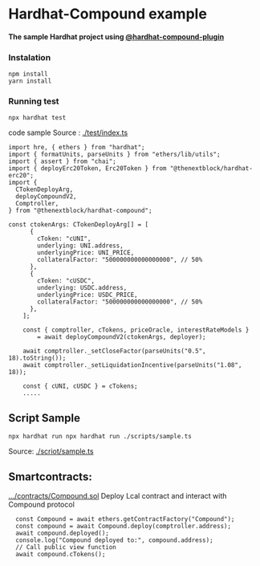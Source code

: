 # Hardhat-Compound example

#### The sample Hardhat project using [@hardhat-compound-plugin](https://github.com/thenextblock/hardhat-compound)

### Instalation

```
npm install
yarn install
```

### Running test

```
npx hardhat test
```

code sample
Source : [./test/index.ts](https://github.com/thenextblock/hardhat-compound-example/blob/main/test/index.ts)

```
import hre, { ethers } from "hardhat";
import { formatUnits, parseUnits } from "ethers/lib/utils";
import { assert } from "chai";
import { deployErc20Token, Erc20Token } from "@thenextblock/hardhat-erc20";
import {
  CTokenDeployArg,
  deployCompoundV2,
  Comptroller,
} from "@thenextblock/hardhat-compound";

const ctokenArgs: CTokenDeployArg[] = [
      {
        cToken: "cUNI",
        underlying: UNI.address,
        underlyingPrice: UNI_PRICE,
        collateralFactor: "500000000000000000", // 50%
      },
      {
        cToken: "cUSDC",
        underlying: USDC.address,
        underlyingPrice: USDC_PRICE,
        collateralFactor: "500000000000000000", // 50%
      },
    ];

    const { comptroller, cTokens, priceOracle, interestRateModels }
        = await deployCompoundV2(ctokenArgs, deployer);

    await comptroller._setCloseFactor(parseUnits("0.5", 18).toString());
    await comptroller._setLiquidationIncentive(parseUnits("1.08", 18));

    const { cUNI, cUSDC } = cTokens;
    .....
```

## Script Sample

```
npx hardhat run npx hardhat run ./scripts/sample.ts
```

Source: [./scriot/sample.ts](https://github.com/thenextblock/hardhat-compound-example/blob/main/scripts/sample.ts)

## Smartcontracts:

[.../contracts/Compound.sol](https://github.com/thenextblock/hardhat-compound-example/blob/main/contracts/Compound.sol)
Deploy Lcal contract and interact with Compound protocol

```
  const Compound = await ethers.getContractFactory("Compound");
  const compound = await Compound.deploy(comptroller.address);
  await compound.deployed();
  console.log("Compound deployed to:", compound.address);
  // Call public view function
  await compound.cTokens();
```
